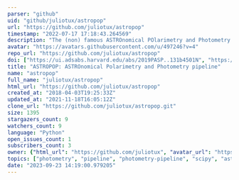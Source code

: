 ```yaml
---
parser: "github"
uid: "github/juliotux/astropop"
url: "https://github.com/juliotux/astropop"
timestamp: "2022-07-17 17:18:43.264569"
description: "The (non) famous ASTROnomical POlarimetry and Photometry pipeline"
avatar: "https://avatars.githubusercontent.com/u/497246?v=4"
repo_url: "https://github.com/juliotux/astropop"
doi: ["https://ui.adsabs.harvard.edu/abs/2019PASP..131b4501N", "https://ui.adsabs.harvard.edu/abs/2018ascl.soft05024N/abstract"]
title: "ASTROPOP: ASTROnomical Polarimetry and Photometry pipeline"
name: "astropop"
full_name: "juliotux/astropop"
html_url: "https://github.com/juliotux/astropop"
created_at: "2018-04-03T19:25:33Z"
updated_at: "2021-11-18T16:05:12Z"
clone_url: "https://github.com/juliotux/astropop.git"
size: 1395
stargazers_count: 9
watchers_count: 9
language: "Python"
open_issues_count: 1
subscribers_count: 3
owner: {"html_url": "https://github.com/juliotux", "avatar_url": "https://avatars.githubusercontent.com/u/497246?v=4", "login": "juliotux", "type": "User"}
topics: ["photometry", "pipeline", "photometry-pipeline", "scipy", "astropy-affiliated", "astrometry", "astronomy", "polarimetry"]
date: "2023-09-23 14:19:00.979205"
---
```

